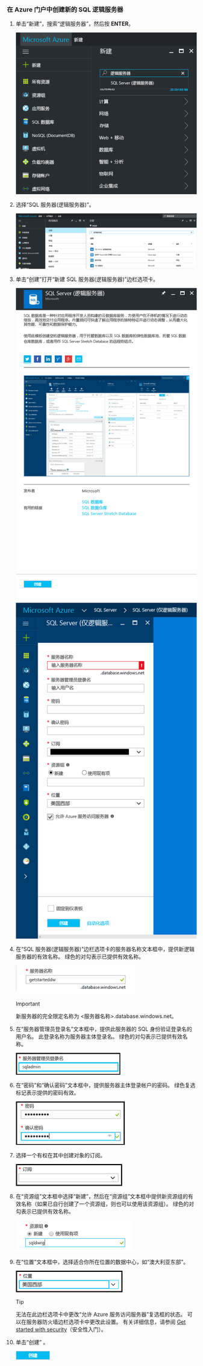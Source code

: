 ### <a name="create-a-new-logical-sql-server-in-the-azure-portal"></a>在 Azure 门户中创建新的 SQL 逻辑服务器

1. 单击“新建”，搜索“逻辑服务器”，然后按 **ENTER**。

    ![搜索逻辑服务器](./media/sql-data-warehouse-create-logical-server/search-logical-server.png)
2. 选择“SQL 服务器(逻辑服务器)”。 

    ![选择逻辑服务器](./media/sql-data-warehouse-create-logical-server/select-logical-server.png)
  
3. 单击“创建”打开“新建 SQL 服务器(逻辑服务器)”边栏选项卡。

   <kbd>![打开逻辑服务器边栏选项卡](./media/sql-data-warehouse-create-logical-server/open-logical-server-blade.png)</kbd>
    <kbd>![逻辑服务器边栏选项卡](./media/sql-data-warehouse-create-logical-server/logical-server-blade.png)</kbd>
  
3. 在“SQL 服务器(逻辑服务器)”边栏选项卡的服务器名称文本框中，提供新逻辑服务器的有效名称。 绿色的对勾表示已提供有效名称。
    
    ![新服务器名称](./media/sql-data-warehouse-create-logical-server/new-name-logical-server.png)

    > [!IMPORTANT]
    > 新服务器的完全限定名称为 <服务器名称>.database.windows.net。
    >
    
4. 在“服务器管理员登录名”文本框中，提供此服务器的 SQL 身份验证登录名的用户名。 此登录名称为服务器主体登录名。 绿色的对勾表示已提供有效名称。
    
    ![SQL 管理员登录名](./media/sql-data-warehouse-create-logical-server/sql-admin-login.png)
5. 在“密码”和“确认密码”文本框中，提供服务器主体登录帐户的密码。 绿色复选标记表示提供的密码有效。
    
    ![SQL 管理员密码](./media/sql-data-warehouse-create-logical-server/sql-admin-password.png)
6. 选择一个有权在其中创建对象的订阅。

    ![订阅](./media/sql-data-warehouse-create-logical-server/subscription.png)
7. 在“资源组”文本框中选择“新建”，然后在“资源组”文本框中提供新资源组的有效名称（如果已自行创建了一个资源组，则也可以使用该资源组）。 绿色的对勾表示已提供有效名称。

    ![新建资源组](./media/sql-data-warehouse-create-logical-server/new-resource-group.png)

8. 在“位置”文本框中，选择适合你所在位置的数据中心，如“澳大利亚东部”。
    
    ![服务器位置](./media/sql-data-warehouse-create-logical-server/server-location.png)
    
    > [!TIP]
    > 无法在此边栏选项卡中更改“允许 Azure 服务访问服务器”复选框的状态。 可以在服务器防火墙边栏选项卡中更改此设置。 有关详细信息，请参阅 [Get started with security](../articles/sql-database/sql-database-manage-servers-portal.md)（安全性入门）。
    >
    
9. 单击“创建” 。

    ![创建按钮](./media/sql-data-warehouse-create-logical-server/create.png)

